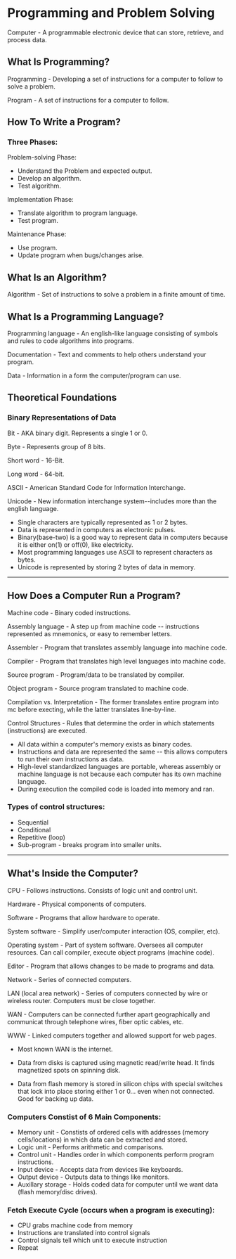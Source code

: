 # Programming and Problem Solving

Computer - A programmable electronic device that can store, retrieve, and process data.

## What Is Programming?

Programming - Developing a set of instructions for a computer to follow to solve a problem.

Program - A set of instructions for a computer to follow.

## How To Write a Program?

### Three Phases:

Problem-solving Phase:

- Understand the Problem and expected output.
- Develop an algorithm.
- Test algorithm.

Implementation Phase:

- Translate algorithm to program language.
- Test program.

Maintenance Phase:

- Use program.
- Update program when bugs/changes arise.

## What Is an Algorithm?

Algorithm - Set of instructions to solve a problem in a finite amount of time.

## What Is a Programming Language?

Programming language - An english-like language consisting of symbols and rules to code algorithms into programs.

Documentation - Text and comments to help others understand your program.

Data - Information in a form the computer/program can use.

## Theoretical Foundations

### Binary Representations of Data

Bit - AKA binary digit. Represents a single 1 or 0.

Byte - Represents group of 8 bits.

Short word - 16-Bit.

Long word - 64-bit.

ASCII - American Standard Code for Information Interchange.

Unicode - New information interchange system--includes more than the english language.

- Single characters are typically represented as 1 or 2 bytes.
- Data is represented in computers as electronic pulses.
- Binary(base-two) is a good way to represent data in computers because it is either on(1) or off(0), like electricity.
- Most programming languages use ASCII to represent characters as bytes.
- Unicode is represented by storing 2 bytes of data in memory.

---

## How Does a Computer Run a Program?

Machine code - Binary coded instructions.

Assembly language - A step up from machine code -- instructions represented as mnemonics, or easy to remember letters.

Assembler - Program that translates assembly language into machine code.

Compiler - Program that translates high level languages into machine code.

Source program - Program/data to be translated by compiler.

Object program - Source program translated to machine code.

Compilation vs. Interpretation - The former translates entire program into mc before execting, while the latter translates line-by-line.

Control Structures - Rules that determine the order in which statements (instructions) are executed.

- All data within a computer's memory exists as binary codes.
- Instructions and data are represented the same -- this allows computers to run their own instructions as data.
- High-level standardized languages are portable, whereas assembly or machine language is not because each computer has its own machine language.
- During execution the compiled code is loaded into memory and ran.

### Types of control structures:

- Sequential
- Conditional
- Repetitive (loop)
- Sub-program - breaks program into smaller units.

---

## What's Inside the Computer?

CPU - Follows instructions. Consists of logic unit and control unit.

Hardware - Physical components of computers.

Software - Programs that allow hardware to operate.

System software - Simplify user/computer interaction (OS, compiler, etc).

Operating system - Part of system software. Oversees all computer resources. Can call compiler, execute object programs (machine code).

Editor - Program that allows changes to be made to programs and data.

Network - Series of connected computers.

LAN (local area network) - Series of computers connected by wire or wireless router. Computers must be close together.

WAN - Computers can be connected further apart geographically and communicat through telephone wires, fiber optic cables, etc.

WWW - Linked computers together and allowed support for web pages.

- Most known WAN is the internet.

- Data from disks is captured using magnetic read/write head. It finds magnetized spots on spinning disk.

- Data from flash memory is stored in silicon chips with special switches that lock into place storing either 1 or 0... even when not connected. Good for backing up data.

### Computers Constist of 6 Main Components:

- Memory unit - Constists of ordered cells with addresses (memory cells/locations) in which data can be extracted and stored.
- Logic unit - Performs arithmetic and comparisons.
- Control unit - Handles order in which components perform program instructions.
- Input device - Accepts data from devices like keyboards.
- Output device - Outputs data to things like monitors.
- Auxillary storage - Holds coded data for computer until we want data (flash memory/disc drives).

### Fetch Execute Cycle (occurs when a program is executing):

- CPU grabs machine code from memory
- Instructions are translated into control signals
- Control signals tell which unit to execute instruction
- Repeat
